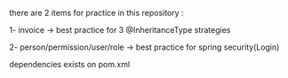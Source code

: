 there are 2 items for practice in this repository :

1- invoice -> best practice for 3 @InheritanceType strategies

2- person/permission/user/role -> best practice for spring security(Login)

dependencies exists on pom.xml
